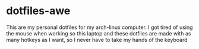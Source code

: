 # dotfiles-awe
This are my personal dotfiles for my arch-linux computer.
I got tired of using the mouse when working so this laptop and these dotfiles are made with as many hotkeys as I want, so I never
have to take my hands of the keyboard

